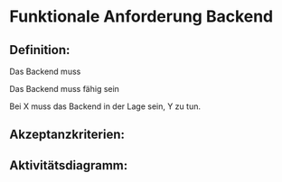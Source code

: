 # Funktionale Anforderung Backend

## Definition:

Das Backend muss

Das Backend muss fähig sein

Bei X muss das Backend in der Lage sein, Y zu tun.


## Akzeptanzkriterien:


## Aktivitätsdiagramm:

